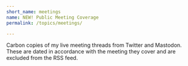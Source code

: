 ```yaml
---
short_name: meetings
name: NEW! Public Meeting Coverage
permalink: /topics/meetings/

---
```


Carbon copies of my live meeting threads from Twitter and Mastodon. These are dated in accordance with the meeting they cover and are excluded from the RSS feed.